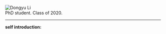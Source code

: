 ![Dongyu Li](https://raw.githubusercontent.com/houlresearch/Tests/main/lidongyu.jpg)  
PhD student. Class of 2020.  
***
**self introduction:**
